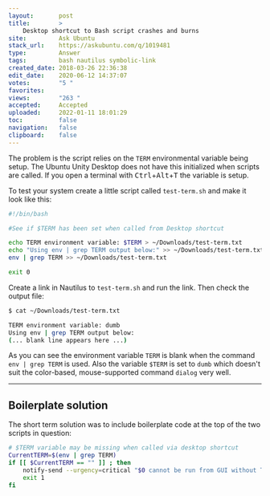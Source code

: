 ```yaml
---
layout:       post
title:        >
    Desktop shortcut to Bash script crashes and burns
site:         Ask Ubuntu
stack_url:    https://askubuntu.com/q/1019481
type:         Answer
tags:         bash nautilus symbolic-link
created_date: 2018-03-26 22:36:38
edit_date:    2020-06-12 14:37:07
votes:        "5 "
favorites:    
views:        "263 "
accepted:     Accepted
uploaded:     2022-01-11 18:01:29
toc:          false
navigation:   false
clipboard:    false
---
```


The problem is the script relies on the `TERM` environmental variable being setup. The Ubuntu Unity Desktop does not have this initialized when scripts are called. If you open a terminal with <kbd>Ctrl</kbd>+<kbd>Alt</kbd>+<kbd>T</kbd> the variable is setup.

To test your system create a little script called `test-term.sh` and make it look like this:



``` bash
#!/bin/bash

#See if $TERM has been set when called from Desktop shortcut

echo TERM environment variable: $TERM > ~/Downloads/test-term.txt
echo "Using env | grep TERM output below:" >> ~/Downloads/test-term.txt
env | grep TERM >> ~/Downloads/test-term.txt

exit 0

```

Create a link in Nautilus to `test-term.sh` and run the link. Then check the output file:

``` bash
$ cat ~/Downloads/test-term.txt

TERM environment variable: dumb
Using env | grep TERM output below:
(... blank line appears here ...)

```

As you can see the environment variable `TERM` is blank when the command `env | grep TERM` is used. Also the variable `$TERM` is set to `dumb` which doesn't suit the color-based, mouse-supported command `dialog` very well.


----------

## Boilerplate solution

The short term solution was to include boilerplate code at the top of the two scripts in question:

``` bash
# $TERM variable may be missing when called via desktop shortcut
CurrentTERM=$(env | grep TERM)
if [[ $CurrentTERM == "" ]] ; then
    notify-send --urgency=critical "$0 cannot be run from GUI without TERM environment variable."
    exit 1
fi

```

